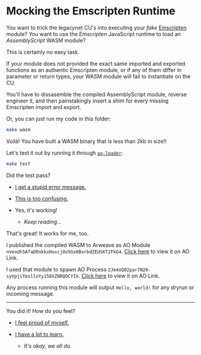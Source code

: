 # Mocking the Emscripten Runtime

You want to trick the legacynet CU's into executing your _fake_ [Emscripten](https://emscripten.org/) module? You want to use the _Emscripten_ JavaScript runtime to load an _AssemblyScript_ WASM module?

This is certainly no easy task.

If your module does not provided the exact same imported and exported functions as an authentic Emscripten module, or if any of them differ in parameter or return types, your WASM module will fail to instantiate on the CU.

You'll have to dissasemble the compiled AssemblyScript module, reverse engineer it, and then painstakingly insert a shim for every missing Emscripten import and export.

Or, you can just run my code in this folder:

```sh
make wasm
```

Voilà! You have built a WASM binary that is less than 2kb in size!!

Let's test it out by running it through [`ao-loader`](https://www.npmjs.com/package/@permaweb/ao-loader):

```sh
make test
```

Did the test pass?

* [I get a stupid error message.](../../ERROR.md)

* [This is too confusing.](../../ABORT.md)

* Yes, it's working!
  - _Keep reading..._

That's great! It works for me, too. 

I published the compiled WASM to Arweave as AO Module `nVeoUh5AfaDRnkkxHoxcjOo5Gv6BxrbdZEUSKT2FkG4`. [Click here](https://www.ao.link/#/module/nVeoUh5AfaDRnkkxHoxcjOo5Gv6BxrbdZEUSKT2FkG4) to view it on AO Link.

I used that module to spawn AO Process `2Jm4oQ02par7N20-syVpjiYmxlloYy158XZNRQOCYIk`. [Click here](https://www.ao.link/#/entity/2Jm4oQ02par7N20-syVpjiYmxlloYy158XZNRQOCYIk) to view it on AO Link.

Any process running this module will output `Hello, world!` for any dryrun or incoming message.

---

You did it! How do you feel?

* [I feel proud of myself.](../../SUCCESS.md)

* [I have a lot to learn.](../../SUCCESS.md)
  - _It's okay, we all do._
